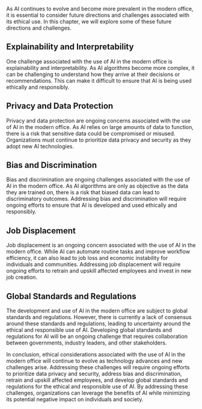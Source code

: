 
As AI continues to evolve and become more prevalent in the modern office, it is essential to consider future directions and challenges associated with its ethical use. In this chapter, we will explore some of these future directions and challenges.

Explainability and Interpretability
-----------------------------------

One challenge associated with the use of AI in the modern office is explainability and interpretability. As AI algorithms become more complex, it can be challenging to understand how they arrive at their decisions or recommendations. This can make it difficult to ensure that AI is being used ethically and responsibly.

Privacy and Data Protection
---------------------------

Privacy and data protection are ongoing concerns associated with the use of AI in the modern office. As AI relies on large amounts of data to function, there is a risk that sensitive data could be compromised or misused. Organizations must continue to prioritize data privacy and security as they adopt new AI technologies.

Bias and Discrimination
-----------------------

Bias and discrimination are ongoing challenges associated with the use of AI in the modern office. As AI algorithms are only as objective as the data they are trained on, there is a risk that biased data can lead to discriminatory outcomes. Addressing bias and discrimination will require ongoing efforts to ensure that AI is developed and used ethically and responsibly.

Job Displacement
----------------

Job displacement is an ongoing concern associated with the use of AI in the modern office. While AI can automate routine tasks and improve workflow efficiency, it can also lead to job loss and economic instability for individuals and communities. Addressing job displacement will require ongoing efforts to retrain and upskill affected employees and invest in new job creation.

Global Standards and Regulations
--------------------------------

The development and use of AI in the modern office are subject to global standards and regulations. However, there is currently a lack of consensus around these standards and regulations, leading to uncertainty around the ethical and responsible use of AI. Developing global standards and regulations for AI will be an ongoing challenge that requires collaboration between governments, industry leaders, and other stakeholders.

In conclusion, ethical considerations associated with the use of AI in the modern office will continue to evolve as technology advances and new challenges arise. Addressing these challenges will require ongoing efforts to prioritize data privacy and security, address bias and discrimination, retrain and upskill affected employees, and develop global standards and regulations for the ethical and responsible use of AI. By addressing these challenges, organizations can leverage the benefits of AI while minimizing its potential negative impact on individuals and society.
